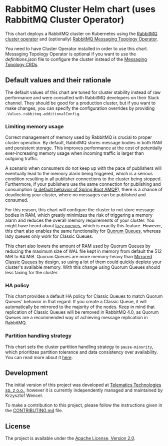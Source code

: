 # RabbitMQ Cluster Helm chart (uses RabbitMQ Cluster Operator)

This chart deploys a RabbitMQ cluster on Kubernetes using the [RabbitMQ cluster operator](https://github.com/rabbitmq/cluster-operator)
and (optionally) [RabbitMQ Messaging Topology Operator](https://github.com/rabbitmq/messaging-topology-operator).

You need to have Cluster Operator installed in order to use this chart. Messaging Topology Operator is optional
if you want to use the _definitions.json_ file to configure the cluster instead of the [Messaging Topology CRDs](https://www.rabbitmq.com/kubernetes/operator/using-topology-operator.html).

## Default values and their rationale
The default values of this chart are tuned for cluster stability instead of raw performance and were consulted with RabbitMQ
developers on their Slack channel. They should be good for a production cluster, but if you want to make changes,
you can specify the configuration overrides by providing `.Values.rabbitmq.additionalConfig`.

### Limiting memory usage
Correct management of memory used by RabbitMQ is crucial to proper cluster operation. By default, RabbitMQ stores
message bodies in both RAM and persistent storage. This improves performance at the cost of potentially ever-increasing
memory usage when incoming traffic is larger than outgoing traffic.

A scenario when consumers do not keep up with the pace of publishers will eventually lead to the memory alarm being
triggered, which is a serious condition resulting in all publisher connections to the cluster being stopped.
Furthermore, if your publishers use the same connection for publishing and consumption
([a default behavior of Spring Boot AMQP](https://docs.spring.io/spring-amqp/reference/html/#separate-connection)),
there is a chance of deadlocking your cluster, where no messages can be published and consumed.

For this reason, this chart will configure the cluster to not store message bodies in RAM, which greatly minimizes
the risk of triggering a memory alarm and reduces the overall memory requirements of your cluster.
You might have heard about [lazy queues](https://www.rabbitmq.com/lazy-queues.html), which is exactly this feature.
However, this chart also enables the same functionality for [Quorum Queues](https://www.rabbitmq.com/quorum-queues.html),
whereas lazy queues only work for Classic Queues.

This chart also lowers the amount of RAM used by Quorum Queues by reducing the maximum size of WAL file kept in memory
from default the 512 MiB to 64 MiB.
Quorum Queues are more memory-heavy than [Mirrored Classic Queues](https://www.rabbitmq.com/ha.html) by design, so using
a lot of them could quickly deplete your cluster's available memory. With this change using Quorum Queues should
less taxing for the cluster.

### HA policy
This chart provides a default HA policy for Classic Queues to match Quorum Queues' behavior in that regard.
If you create a Classic Queue, it will automatically be mirrored to the majority of the nodes.
Keep in mind that replication of Classic Queues will be removed in RabbitMQ 4.0, as Quorum Queues are a recommended
way of achieving message replication in RabbitMQ.

### Partition handling strategy
This chart sets the cluster partition handling strategy to `pause-minority`, which prioritizes partition tolerance and
data consistency over availability.
You can read more about it [here](https://www.rabbitmq.com/partitions.html#automatic-handling).

## Development
The initial version of this project was developed at [Telematics Technologies sp. z o.o.](https://www.telematicstechnologies.com/en), however it is currently independently managed and maintained by Krzysztof Wencel.

To make a contribution to this project, please follow the instructions given in the [CONTRIBUTING.md](CONTRIBUTING.md) file.

## License
The project is available under the [Apache License, Version 2.0](LICENSE).
